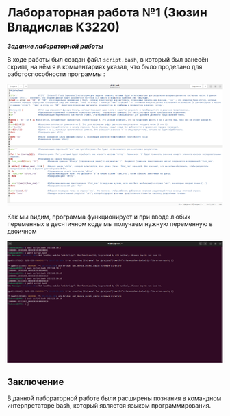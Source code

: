 # Лабораторная работа №1 (Зюзин Владислав К3220)

***Задание лабораторной работы***

В ходе работы был создан файл `script.bash`, в который был занесён скрипт, на нём я в комментариях указал, что было проделано для работоспособности программы : 


![0st prtsc](png1.png)

Как мы видим, программа функционирует и при вводе любых переменных в десятичном коде мы получаем нужную переменную в двоичном

![0st prtsc](png2.png)

## Заключение

В данной лабораторной работе были расширены познания в командном интерпретаторе bash, который является языĸом программирования.

